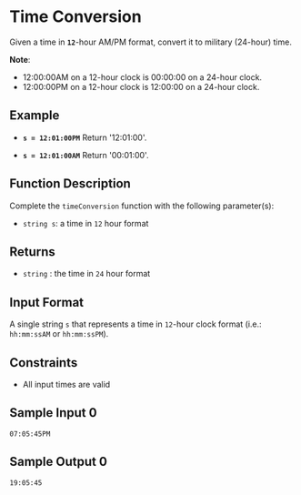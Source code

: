 # Time Conversion
Given a time in __`12`__-hour AM/PM format, convert it to military (24-hour) time.

__Note__: 
- 12:00:00AM on a 12-hour clock is 00:00:00 on a 24-hour clock.
- 12:00:00PM on a 12-hour clock is 12:00:00 on a 24-hour clock.

## Example
- __`s = 12:01:00PM`__
Return '12:01:00'.

- __`s = 12:01:00AM`__
Return '00:01:00'.

## Function Description

Complete the `timeConversion` function with the following parameter(s):
- `string s`: a time in `12` hour format

## Returns
- `string` : the time in `24` hour format

## Input Format
A single string `s` that represents a time in `12`-hour clock format (i.e.: `hh:mm:ssAM` or `hh:mm:ssPM`).

## Constraints
- All input times are valid

## Sample Input 0
```
07:05:45PM
```

## Sample Output 0
```
19:05:45
```
